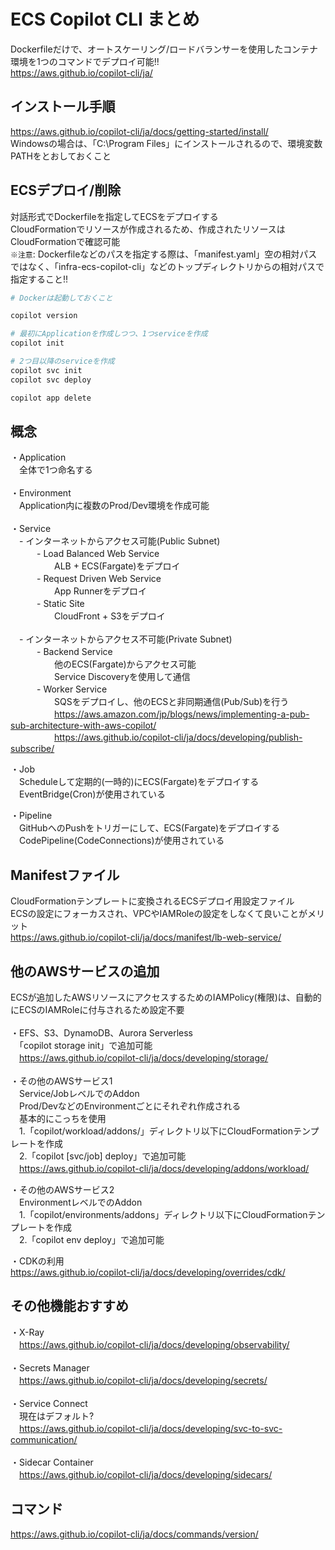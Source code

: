 # ECS Copilot CLI まとめ
Dockerfileだけで、オートスケーリング/ロードバランサーを使用したコンテナ環境を1つのコマンドでデプロイ可能!!<br>
https://aws.github.io/copilot-cli/ja/

## インストール手順
https://aws.github.io/copilot-cli/ja/docs/getting-started/install/<br>
Windowsの場合は、「C:\Program Files」にインストールされるので、環境変数PATHをとおしておくこと<br>

## ECSデプロイ/削除
対話形式でDockerfileを指定してECSをデプロイする<br>
CloudFormationでリソースが作成されるため、作成されたリソースはCloudFormationで確認可能<br>
`※注意`: Dockerfileなどのパスを指定する際は、「manifest.yaml」空の相対パスではなく、「infra-ecs-copilot-cli」などのトップディレクトリからの相対パスで指定すること!!
```bash
# Dockerは起動しておくこと

copilot version

# 最初にApplicationを作成しつつ、1つserviceを作成
copilot init

# 2つ目以降のserviceを作成
copilot svc init
copilot svc deploy

copilot app delete
```

## 概念
・Application<br>
　全体で1つ命名する<br>
<br>
・Environment<br>
　Application内に複数のProd/Dev環境を作成可能<br>
<br>
・Service<br>
　- インターネットからアクセス可能(Public Subnet)<br>
　　　- Load Balanced Web Service<br>
　　　　　ALB + ECS(Fargate)をデプロイ<br>
　　　- Request Driven Web Service<br>
　　　　　App Runnerをデプロイ<br>
　　　- Static Site<br>
　　　　　CloudFront + S3をデプロイ<br><br>
　- インターネットからアクセス不可能(Private Subnet)<br>
　　　- Backend Service<br>
　　　　　他のECS(Fargate)からアクセス可能<br>
　　　　　Service Discoveryを使用して通信<br>
　　　- Worker Service<br>
　　　　　SQSをデプロイし、他のECSと非同期通信(Pub/Sub)を行う<br>
　　　　　https://aws.amazon.com/jp/blogs/news/implementing-a-pub-sub-architecture-with-aws-copilot/<br>
　　　　　https://aws.github.io/copilot-cli/ja/docs/developing/publish-subscribe/<br>

・Job<br>
　Scheduleして定期的(一時的)にECS(Fargate)をデプロイする<br>
　EventBridge(Cron)が使用されている

・Pipeline<br>
　GitHubへのPushをトリガーにして、ECS(Fargate)をデプロイする<br>
　CodePipeline(CodeConnections)が使用されている<br>

## Manifestファイル
CloudFormationテンプレートに変換されるECSデプロイ用設定ファイル<br>
ECSの設定にフォーカスされ、VPCやIAMRoleの設定をしなくて良いことがメリット<br>
https://aws.github.io/copilot-cli/ja/docs/manifest/lb-web-service/

## 他のAWSサービスの追加
ECSが追加したAWSリソースにアクセスするためのIAMPolicy(権限)は、自動的にECSのIAMRoleに付与されるため設定不要<br>
<br>
・EFS、S3、DynamoDB、Aurora Serverless<br>
　「copilot storage init」で追加可能<br>
　https://aws.github.io/copilot-cli/ja/docs/developing/storage/<br>
<br>
・その他のAWSサービス1<br>
　Service/JobレベルでのAddon<br>
　Prod/DevなどのEnvironmentごとにそれぞれ作成される<br>
　基本的にこっちを使用<br>
　1.「copilot/workload/addons/」ディレクトリ以下にCloudFormationテンプレートを作成<br>
　2.「copilot [svc/job] deploy」で追加可能<br>
　https://aws.github.io/copilot-cli/ja/docs/developing/addons/workload/

・その他のAWSサービス2<br>
　EnvironmentレベルでのAddon<br>
　1.「copilot/environments/addons」ディレクトリ以下にCloudFormationテンプレートを作成<br>
　2.「copilot env deploy」で追加可能

・CDKの利用<br>
https://aws.github.io/copilot-cli/ja/docs/developing/overrides/cdk/<br>

## その他機能おすすめ
・X-Ray<br>
　https://aws.github.io/copilot-cli/ja/docs/developing/observability/<br>
<br>
・Secrets Manager<br>
　https://aws.github.io/copilot-cli/ja/docs/developing/secrets/<br>
<br>
・Service Connect<br>
　現在はデフォルト?<br>
　https://aws.github.io/copilot-cli/ja/docs/developing/svc-to-svc-communication/<br>
<br>
・Sidecar Container<br>
　https://aws.github.io/copilot-cli/ja/docs/developing/sidecars/

## コマンド
https://aws.github.io/copilot-cli/ja/docs/commands/version/